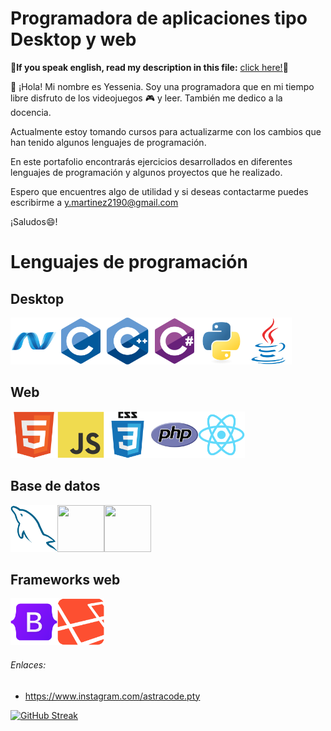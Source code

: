  
# Programadora de aplicaciones tipo Desktop y web

**:red_circle:If you speak english, read my description in this file:** [click here!](README(ENG).md):red_circle:


👋 ¡Hola! Mi nombre es Yessenia. Soy una programadora que en mi tiempo libre disfruto de los videojuegos :video_game: y leer. También me dedico a la docencia.

Actualmente estoy tomando cursos para actualizarme con los cambios que han tenido algunos lenguajes de programación.

En este portafolio encontrarás ejercicios desarrollados en diferentes lenguajes de programación y algunos proyectos que he realizado.

Espero que encuentres algo de utilidad y si deseas contactarme puedes escribirme a y.martinez2190@gmail.com
 
 ¡Saludos:smile:!
 
 # Lenguajes de programación

## Desktop
<img src="https://github.com/devicons/devicon/blob/master/icons/dot-net/dot-net-original.svg" width="75" height="75"><img src="https://github.com/devicons/devicon/blob/master/icons/c/c-original.svg" width="75" height="75"><img src="https://github.com/devicons/devicon/blob/master/icons/cplusplus/cplusplus-original.svg" width="75" height="75"><img src="https://github.com/devicons/devicon/blob/master/icons/csharp/csharp-original.svg" width="75" height="75"><img src="https://github.com/devicons/devicon/blob/master/icons/python/python-original.svg" width="75" height="75"><img src="https://github.com/devicons/devicon/blob/master/icons/java/java-original.svg" width="75" height="75">

## Web
<img src="https://github.com/devicons/devicon/blob/master/icons/html5/html5-original.svg" width="75" height="75"><img src="https://github.com/devicons/devicon/blob/master/icons/javascript/javascript-original.svg" width="75" height="75"><img src="https://github.com/devicons/devicon/blob/master/icons/css3/css3-original-wordmark.svg" width="75" height="75"><img src="https://github.com/devicons/devicon/blob/master/icons/php/php-original.svg" width="75" height="75"><img src="https://github.com/devicons/devicon/blob/master/icons/react/react-original.svg" width="75" height="75">


## Base de datos
<img src="https://github.com/devicons/devicon/blob/master/icons/mysql/mysql-original.svg" width="75" height="75"><img src="https://upload.wikimedia.org/wikipedia/commons/c/ca/MariaDB_colour_logo.svg" width="75" height="75"><img src="https://cdn.worldvectorlogo.com/logos/microsoft-sql-server-1.svg" width="75" height="75">


## Frameworks web
<img src="https://github.com/devicons/devicon/blob/master/icons/bootstrap/bootstrap-original.svg" width="75" height="75"><img src="https://github.com/devicons/devicon/blob/master/icons/laravel/laravel-plain.svg" width="75" height="75">

 ###### Enlaces:
 - https://www.instagram.com/astracode.pty
<!---
ymartinez2190/ymartinez2190 is a ✨ special ✨ repository because its `README.md` (this file) appears on your GitHub profile.
You can click the Preview link to take a look at your changes.
--->
[![GitHub Streak](https://streak-stats.demolab.com/?user=ymartinez2190)](https://git.io/streak-stats)
